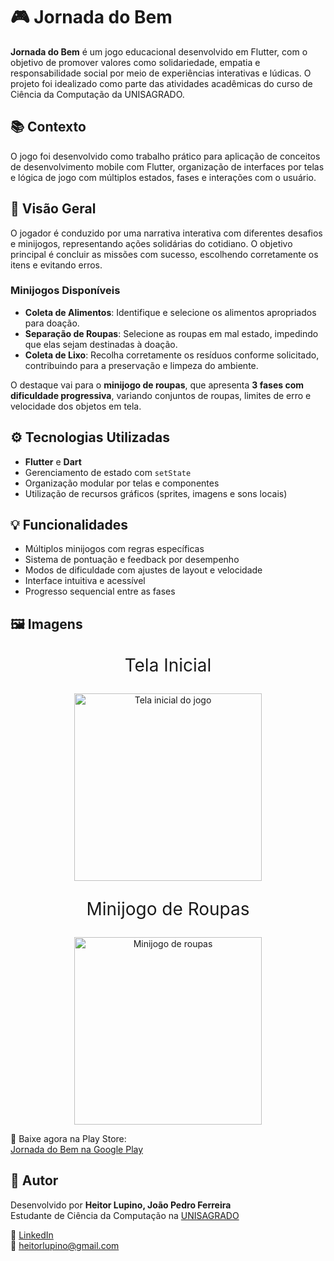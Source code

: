 # 🎮 Jornada do Bem

**Jornada do Bem** é um jogo educacional desenvolvido em Flutter, com o objetivo de promover valores como solidariedade, empatia e responsabilidade social por meio de experiências interativas e lúdicas. O projeto foi idealizado como parte das atividades acadêmicas do curso de Ciência da Computação da UNISAGRADO.

## 📚 Contexto

O jogo foi desenvolvido como trabalho prático para aplicação de conceitos de desenvolvimento mobile com Flutter, organização de interfaces por telas e lógica de jogo com múltiplos estados, fases e interações com o usuário.

## 🧩 Visão Geral

O jogador é conduzido por uma narrativa interativa com diferentes desafios e minijogos, representando ações solidárias do cotidiano. O objetivo principal é concluir as missões com sucesso, escolhendo corretamente os itens e evitando erros.

### Minijogos Disponíveis

- **Coleta de Alimentos**: Identifique e selecione os alimentos apropriados para doação.
- **Separação de Roupas**: Selecione as roupas em mal estado, impedindo que elas sejam destinadas à doação.
- **Coleta de Lixo**: Recolha corretamente os resíduos conforme solicitado, contribuindo para a preservação e limpeza do ambiente.

O destaque vai para o **minijogo de roupas**, que apresenta **3 fases com dificuldade progressiva**, variando conjuntos de roupas, limites de erro e velocidade dos objetos em tela.

## ⚙️ Tecnologias Utilizadas

- **Flutter** e **Dart**
- Gerenciamento de estado com `setState`
- Organização modular por telas e componentes
- Utilização de recursos gráficos (sprites, imagens e sons locais)

## 💡 Funcionalidades

- Múltiplos minijogos com regras específicas
- Sistema de pontuação e feedback por desempenho
- Modos de dificuldade com ajustes de layout e velocidade
- Interface intuitiva e acessível
- Progresso sequencial entre as fases

## 🖼️ Imagens

<p align="center" style="font-size:28px">Tela Inicial</p>
<p align="center">
  <img src="assets/images/TelaInicial.jpeg" width="300" alt="Tela inicial do jogo">
</p>

<p align="center" style="font-size:28px">Minijogo de Roupas</p>
<p align="center">
  <img src="assets/images/jogoRoupas/Tela_Jogo_2.jpeg" width="300" alt="Minijogo de roupas">
</p>

📲 Baixe agora na Play Store:  
[Jornada do Bem na Google Play](https://play.google.com/store/apps/details?id=br.edu.unisagrado.jornadadobem&utm_source=latam_Med)

## 👤 Autor

Desenvolvido por **Heitor Lupino, João Pedro Ferreira**  
Estudante de Ciência da Computação na [UNISAGRADO](https://unisagrado.edu.br)

🔗 [LinkedIn](https://www.linkedin.com/in/heitor-lupino-b580562b5)  
📧 heitorlupino@gmail.com
